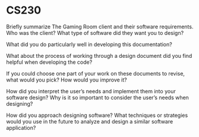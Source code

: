 # CS230
Briefly summarize The Gaming Room client and their software requirements. Who was the client? What type of software did they want you to design?

What did you do particularly well in developing this documentation?

What about the process of working through a design document did you find helpful when developing the code?

If you could choose one part of your work on these documents to revise, what would you pick? How would you improve it?

How did you interpret the user’s needs and implement them into your software design? Why is it so important to consider the user’s needs when designing?

How did you approach designing software? What techniques or strategies would you use in the future to analyze and design a similar software application?
